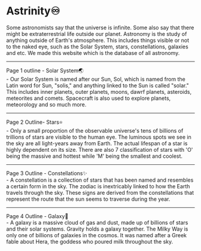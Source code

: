 # Astrinity♾️

Some astronomists say that the universe is infinite. Some also say that there might be extraterrestrial life outside our planet. Astronomy is the study of anything outside of Earth's atmosphere. This includes things visible or not to the naked eye, such as the Solar System, stars, constellations, galaxies and etc. We made this website which is the database of all astronomy. 
<hr>
Page 1 outline - Solar System🌏<br>
- Our Solar System is named after our Sun, Sol, which is named from the Latin word for Sun, "solis," and anything linked to the Sun is called "solar." This includes inner planets, outer planets, moons, dawrf planets, asteroids, meteorites and comets. Spacecraft is also used to explore planets, meteorology and so much more.
<hr>
Page 2 Outline- Stars⭐<br>
- Only a small proportion of the observable universe's tens of billions of trillions of stars are visible to the human eye. The luminous spots we see in the sky are all light-years away from Earth. The actual lifespan of a star is highly dependent on its size. There are also 7 classification of stars with 'O' being the massive and hottest while 'M' being the smallest and coolest. 
<hr>
Page 3 Outline - Constellations✨<br>
- A constellation is a collection of stars that has been named and resembles a certain form in the sky. The zodiac is inextricably linked to how the Earth travels through the sky. These signs are derived from the constellations that represent the route that the sun seems to traverse during the year.
<hr>
Page 4 Outline - Galaxy🌌<br>
- A galaxy is a massive cloud of gas and dust, made up of billions of stars and their solar systems. Gravity holds a galaxy together. The Milky Way is only one of billions of galaxies in the cosmos. It was named after a Greek fable about Hera, the goddess who poured milk throughout the sky.

